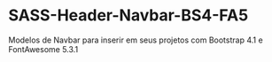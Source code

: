 # SASS-Header-Navbar-BS4-FA5
Modelos de Navbar para inserir em seus projetos com Bootstrap 4.1 e FontAwesome 5.3.1

